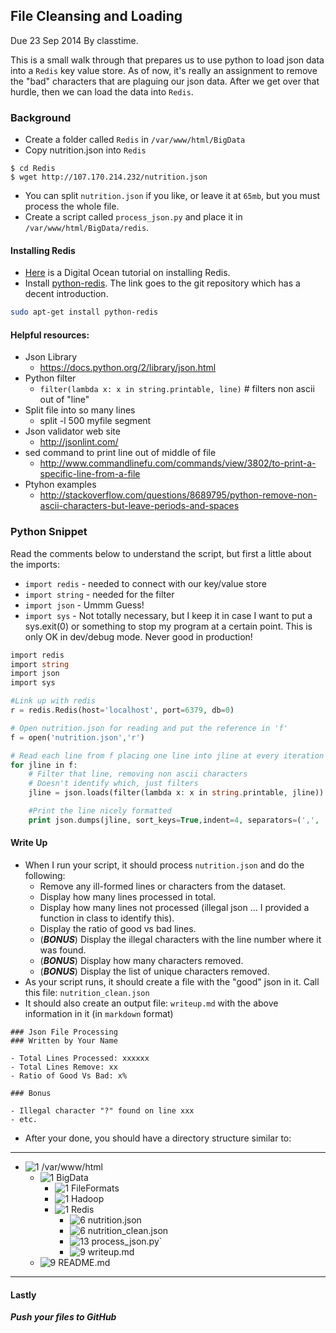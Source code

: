 ## File Cleansing and Loading
Due 23 Sep 2014 By classtime.

This is a small walk through that prepares us to use python to load json data into a `Redis` key value store. As of now, it's really an assignment to remove the "bad" characters that are plaguing our json data. After we get over that hurdle, then we can load the data into `Redis`.

### Background

- Create a folder called `Redis` in `/var/www/html/BigData`
- Copy nutrition.json into `Redis`

```
$ cd Redis
$ wget http://107.170.214.232/nutrition.json
```

- You can split `nutrition.json` if you like, or leave it at `65mb`, but you must process the whole file.
- Create a script called `process_json.py` and place it in `/var/www/html/BigData/redis`.

#### Installing Redis

- [Here](https://www.digitalocean.com/community/tutorials/how-to-install-and-use-redis) is a Digital Ocean tutorial on installing Redis.
- Install [python-redis](https://github.com/andymccurdy/redis-py). The link goes to the git repository which has a decent introduction.

```bash
sudo apt-get install python-redis
```

#### Helpful resources:

- Json Library
    - https://docs.python.org/2/library/json.html
- Python filter
    - `filter(lambda x: x in string.printable, line)` # filters non ascii out of "line"
- Split file into so many lines
    - split -l 500 myfile segment
- Json validator web site
    - http://jsonlint.com/
- sed command to print line out of middle of file
    - http://www.commandlinefu.com/commands/view/3802/to-print-a-specific-line-from-a-file
- Ptyhon examples
    - http://stackoverflow.com/questions/8689795/python-remove-non-ascii-characters-but-leave-periods-and-spaces
    
### Python Snippet 

Read the comments below to understand the script, but first a little about the imports:

- `import redis` - needed to connect with our key/value store
- `import string` - needed for the filter
- `import json` - Ummm Guess!
- `import sys` - Not totally necessary, but I keep it in case I want to put a sys.exit(0) or something to stop my program at a certain point. This is only OK in dev/debug mode. Never good in production!

```php
import redis
import string
import json
import sys

#Link up with redis
r = redis.Redis(host='localhost', port=6379, db=0)

# Open nutrition.json for reading and put the reference in 'f'
f = open('nutrition.json','r')

# Read each line from f placing one line into jline at every iteration
for jline in f:
    # Filter that line, removing non ascii characters
    # Doesn't identify which, just filters
    jline = json.loads(filter(lambda x: x in string.printable, jline))

    #Print the line nicely formatted
    print json.dumps(jline, sort_keys=True,indent=4, separators=(',', ': '))

```
#### Write Up

- When I run your script, it should process `nutrition.json` and do the following:
    - Remove any ill-formed lines or characters from the dataset.
    - Display how many lines processed in total.
    - Display how many lines not processed (illegal json ... I provided a function in class to identify this).
    - Display the ratio of good vs bad lines.
    - (___BONUS___) Display the illegal characters with the line number where it was found.
    - (___BONUS___) Display how many characters removed.
    - (___BONUS___) Display the list of unique characters removed.
- As your script runs, it should create a file with the "good" json in it. Call this file: `nutrition_clean.json`
- It should also create an output file: `writeup.md` with the above information in it (in `markdown` format)

```
### Json File Processing
### Written by Your Name

- Total Lines Processed: xxxxxx
- Total Lines Remove: xx
- Ratio of Good Vs Bad: x%

### Bonus

- Illegal character "?" found on line xxx
- etc.
```

- After your done, you should have a directory structure similar to: 


-----

- ![1] /var/www/html
	- ![1] BigData
	  - ![1] FileFormats
	  - ![1] Hadoop
	  - ![1] Redis
	      - ![6] nutrition.json
	      - ![6] nutrition_clean.json
	      - ![13] process_json.py`
	      - ![9] writeup.md
	- ![9] README.md
	
-----

#### Lastly

___Push your files to GitHub___


[1]:  http://cs.mwsu.edu/~griffin/Free-file-icons/24px/folder2.png
[2]:  http://cs.mwsu.edu/~griffin/Free-file-icons/24px/php.png
[3]:  http://cs.mwsu.edu/~griffin/Free-file-icons/24px/html.png
[4]:  http://cs.mwsu.edu/~griffin/Free-file-icons/24px/css.png
[5]:  http://cs.mwsu.edu/~griffin/Free-file-icons/24px/js.png
[6]:  http://cs.mwsu.edu/~griffin/Free-file-icons/24px/json.png
[7]:  http://cs.mwsu.edu/~griffin/Free-file-icons/24px/xml.png
[8]:  http://cs.mwsu.edu/~griffin/Free-file-icons/24px/csv.png
[9]:  http://cs.mwsu.edu/~griffin/Free-file-icons/24px/md2.png
[10]: http://cs.mwsu.edu/~griffin/Free-file-icons/24px/sql.png
[11]: http://cs.mwsu.edu/~griffin/Free-file-icons/24px/yml.png
[12]: http://cs.mwsu.edu/~griffin/Free-file-icons/24px/json.png
[13]: http://cs.mwsu.edu/~griffin/Free-file-icons/24px/py.png
